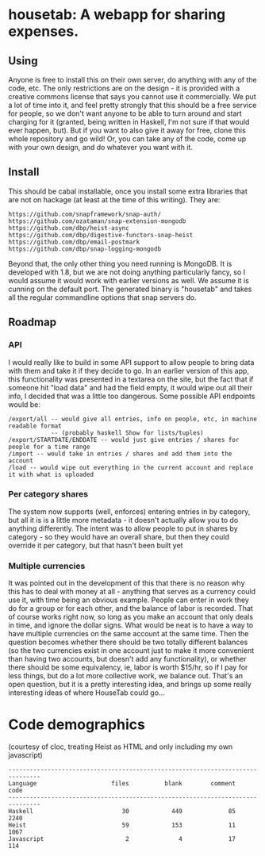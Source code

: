 # housetab: A webapp for sharing expenses.

## Using

Anyone is free to install this on their own server, do anything with any of the code, etc. The only restrictions are on the design - it is provided with a creative commons license that says you cannot use it commercially. We put a lot of time into it, and feel pretty strongly that this should be a free service for people, so we don't want anyone to be able to turn around and start charging for it (granted, being written in Haskell, I'm not sure if that would ever happen, but). But if you want to also give it away for free, clone this whole repository and go wild! Or, you can take any of the code, come up with your own design, and do whatever you want with it. 

## Install

This should be cabal installable, once you install some extra libraries that are not on hackage (at least at the time of this writing). They are:

    https://github.com/snapframework/snap-auth/
    https://github.com/ozataman/snap-extension-mongodb
    https://github.com/dbp/heist-async
    https://github.com/dbp/digestive-functors-snap-heist
    https://github.com/dbp/email-postmark
    https://github.com/dbp/snap-logging-mongodb

Beyond that, the only other thing you need running is MongoDB. It is developed with 1.8, but we are not doing anything particularly fancy, so I would assume it would work with earlier versions as well. We assume it is cunning on the default port. The generated binary is "housetab" and takes all the regular commandline options that snap servers do. 

## Roadmap

### API
I would really like to build in some API support to allow people to bring data with them and take it if they decide to go. In an earlier version of this app, this functionality was presented in a textarea on the site, but the fact that if someone hit "load data" and had the field empty, it would wipe out all their info, I decided that was a little too dangerous. Some possible API endpoints would be:

    /export/all -- would give all entries, info on people, etc, in machine readable format 
                -- (probably haskell Show for lists/tuples)
    /export/STARTDATE/ENDDATE -- would just give entries / shares for people for a time range
    /import -- would take in entries / shares and add them into the account
    /load -- would wipe out everything in the current account and replace it with what is uploaded

### Per category shares
The system now supports (well, enforces) entering entries in by category, but all it is is a little more metadata - it doesn't actually allow you to do anything differently. The intent was to allow people to put in shares by category - so they would have an overall share, but then they could override it per category, but that hasn't been built yet

### Multiple currencies
It was pointed out in the development of this that there is no reason why this has to deal with money at all - anything that serves as a currency could use it, with time being an obvious example. People can enter in work they do for a group or for each other, and the balance of labor is recorded. That of course works right now, so long as you make an account that only deals in time, and ignore the dollar signs. What would be neat is to have a way to have multiple currencies on the same account at the same time. Then the question becomes whether there should be two totally different balances (so the two currencies exist in one account just to make it more convenient than having two accounts, but doesn't add any functionality), or whether there should be some equivalency, ie, labor is worth $15/hr, so if I pay for less things, but do a lot more collective work, we balance out. That's an open question, but it is a pretty interesting idea, and brings up some really interesting ideas of where HouseTab could go... 

# Code demographics 

(courtesy of cloc, treating Heist as HTML and only including my own javascript)

    -------------------------------------------------------------------------------
    Language                     files          blank        comment           code
    -------------------------------------------------------------------------------
    Haskell                         30            449             85           2240
    Heist                           59            153             11           1067
    Javascript                       2              4             17            114
 